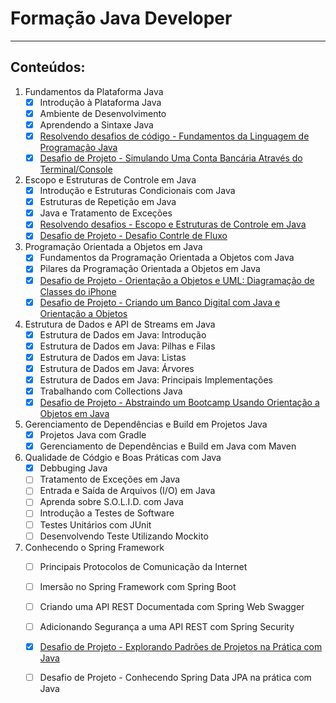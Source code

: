 # Formação Java Developer

---

## Conteúdos:
1. Fundamentos da Plataforma Java
    - [x] Introdução à Plataforma Java
    - [x] Ambiente de Desenvolvimento
    - [x] Aprendendo a Sintaxe Java
    - [x] [Resolvendo desafios de código - Fundamentos da Linguagem de Programação Java](https://github.com/KayllaneGPina/formacao-java-developer/tree/main/Desafios%20de%20Codigo)
    - [x] [Desafio de Projeto - Simulando Uma Conta Bancária Através do Terminal/Console](https://github.com/KayllaneGPina/formacao-java-developer/tree/main/Desafio%20de%20Projeto)
2. Escopo e Estruturas de Controle em Java
    - [x] Introdução e Estruturas Condicionais com Java
    - [x] Estruturas de Repetição em Java
    - [x] Java e Tratamento de Exceções
    - [x] [Resolvendo desafios - Escopo e Estruturas de Controle em Java](https://github.com/KayllaneGPina/formacao-java-developer/tree/main/Desafios%20de%20Codigo)
    - [x] [Desafio de Projeto - Desafio Contrle de Fluxo](https://github.com/KayllaneGPina/formacao-java-developer/tree/main/Desafio%20de%20Projeto/src/DesafioControleFluxo)
3. Programação Orientada a Objetos em Java
    - [x] Fundamentos da Programação Orientada a Objetos com Java
    - [x] Pilares da Programação Orientada a Objetos em Java
    - [x] [Desafio de Projeto - Orientação a Objetos e UML: Diagramação de Classes do iPhone](https://github.com/KayllaneGPina/formacao-java-developer/tree/main/Desafio%20de%20Projeto/src/Iphone)
    - [x] [Desafio de Projeto - Criando um Banco Digital com Java e Orientação a Objetos](https://github.com/KayllaneGPina/formacao-java-developer/tree/main/Desafio%20de%20Projeto/src/BancoDigitalJavaPoo)
4. Estrutura de Dados e API de Streams em Java
    - [x] Estrutura de Dados em Java: Introdução
    - [x] Estrutura de Dados em Java: Pilhas e Filas
    - [x] Estrutura de Dados em Java: Listas
    - [x] Estrutura de Dados em Java: Árvores
    - [x] Estrutura de Dados em Java: Principais Implementações
    - [x] Trabalhando com Collections Java
    - [x] [Desafio de Projeto - Abstraindo um Bootcamp Usando Orientação a Objetos em Java](https://github.com/KayllaneGPina/formacao-java-developer/tree/main/Desafio%20de%20Projeto/src/DesafioFinalPOO)
5. Gerenciamento de Dependências e Build em Projetos Java
    - [x] Projetos Java com Gradle
    - [x] Gerenciamento de Dependências e Build em Java com Maven
6. Qualidade de Códgio e Boas Práticas com Java
    - [x] Debbuging Java
    - [ ] Tratamento de Exceções em Java
    - [ ] Entrada e Saída de Arquivos (I/O) em Java
    - [ ] Aprenda sobre S.O.L.I.D. com Java
    - [ ] Introdução a Testes de Software
    - [ ] Testes Unitários com JUnit
    - [ ] Desenvolvendo Teste Utilizando Mockito
7. Conhecendo o Spring Framework
    - [ ] Principais Protocolos de Comunicação da Internet
    - [ ] Imersão no Spring Framework com Spring Boot
    - [ ] Criando uma API REST Documentada com Spring Web Swagger
    - [ ] Adicionando Segurança a uma API REST com Spring Security
    - [x] [Desafio de Projeto - Explorando Padrões de Projetos na Prática com Java](https://github.com/KayllaneGPina/formacao-java-developer/tree/main/Desafio%20de%20Projeto/src/design-patterns-lab)
    - [ ] Desafio de Projeto - Conhecendo Spring Data JPA na prática com Java

